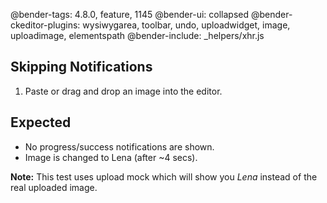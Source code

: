 @bender-tags: 4.8.0, feature, 1145
@bender-ui: collapsed
@bender-ckeditor-plugins: wysiwygarea, toolbar, undo, uploadwidget, image, uploadimage, elementspath
@bender-include: _helpers/xhr.js

## Skipping Notifications

1. Paste or drag and drop an image into the editor.

## Expected

* No progress/success notifications are shown.
* Image is changed to Lena (after ~4 secs).

**Note:** This test uses upload mock which will show you *Lena* instead of the real uploaded image.
